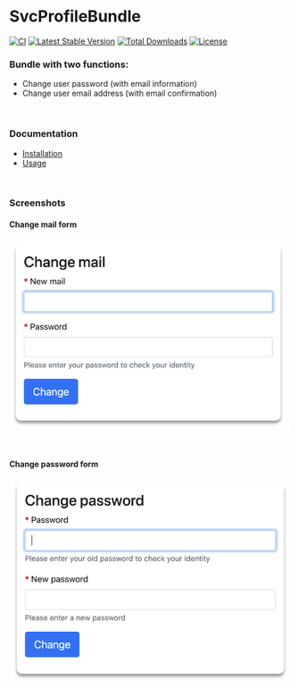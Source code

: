 # SvcProfileBundle

[![CI](https://github.com/Sven-Ve/svc-profile-bundle/actions/workflows/php.yml/badge.svg)](https://github.com/Sven-Ve/svc-profile-bundle/actions/workflows/php.yml) 
[![Latest Stable Version](https://poser.pugx.org/svc/profile-bundle/v)](https://packagist.org/packages/svc/profile-bundle) 
[![Total Downloads](https://poser.pugx.org/svc/profile-bundle/downloads)](https://packagist.org/packages/svc/profile-bundle) 
[![License](https://poser.pugx.org/svc/profile-bundle/license)](https://packagist.org/packages/svc/profile-bundle)



### Bundle with two functions:
  * Change user password (with email information)
  * Change user email address (with email confirmation)

<br />

### Documentation
* [Installation](docs/installation.md)
* [Usage](docs/usage.md)

<br />

### Screenshots

#### Change mail form

![Change mail form](docs/images/changemail.png)

<br />

#### Change password form

![Change password form](docs/images/changepwd.png "Change password form")